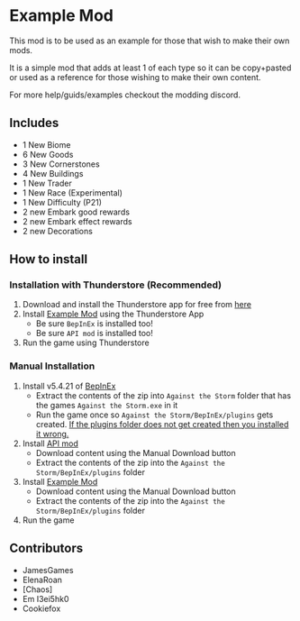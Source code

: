 # Example Mod

This mod is to be used as an example for those that wish to make their own mods. 

It is a simple mod that adds at least 1 of each type so it can be copy+pasted or used as a reference for those wishing to make their own content.

For more help/guids/examples checkout the modding discord.

## Includes
- 1 New Biome
- 6 New Goods
- 3 New Cornerstones
- 4 New Buildings
- 1 New Trader
- 1 New Race (Experimental)
- 1 New Difficulty (P21)
- 2 new Embark good rewards 
- 2 new Embark effect rewards 
- 2 new Decorations

## How to install

### Installation with Thunderstore (Recommended)
1. Download and install the Thunderstore app for free from [here](https://thunderstore.io/)
2. Install [Example Mod](https://thunderstore.io/c/against-the-storm/p/ATS_API_Devs/ExampleMod/) using the Thunderstore App
   - Be sure `BepInEx` is installed too!
   - Be sure `API mod` is installed too!
3. Run the game using Thunderstore


### Manual Installation
1. Install v5.4.21 of [BepInEx](https://github.com/BepInEx/BepInEx/releases/tag/v5.4.21)
   - Extract the contents of the zip into `Against the Storm` folder that has the games `Against the Storm.exe` in it
   - Run the game once so `Against the Storm/BepInEx/plugins` gets created. [If the plugins folder does not get created then you installed it wrong.](https://docs.bepinex.dev/articles/user_guide/installation/index.html)
2. Install [API mod](https://thunderstore.io/c/against-the-storm/p/ATS_API_Devs/API/)
   - Download content using the Manual Download button
   - Extract the contents of the zip into the `Against the Storm/BepInEx/plugins` folder
3. Install [Example Mod](https://thunderstore.io/c/against-the-storm/p/ATS_API_Devs/ExampleMod/)
    - Download content using the Manual Download button
    - Extract the contents of the zip into the `Against the Storm/BepInEx/plugins` folder
4. Run the game

## Contributors
- JamesGames
- ElenaRoan
- \[Chaos\]
- Em I3ei5hk0
- Cookiefox
